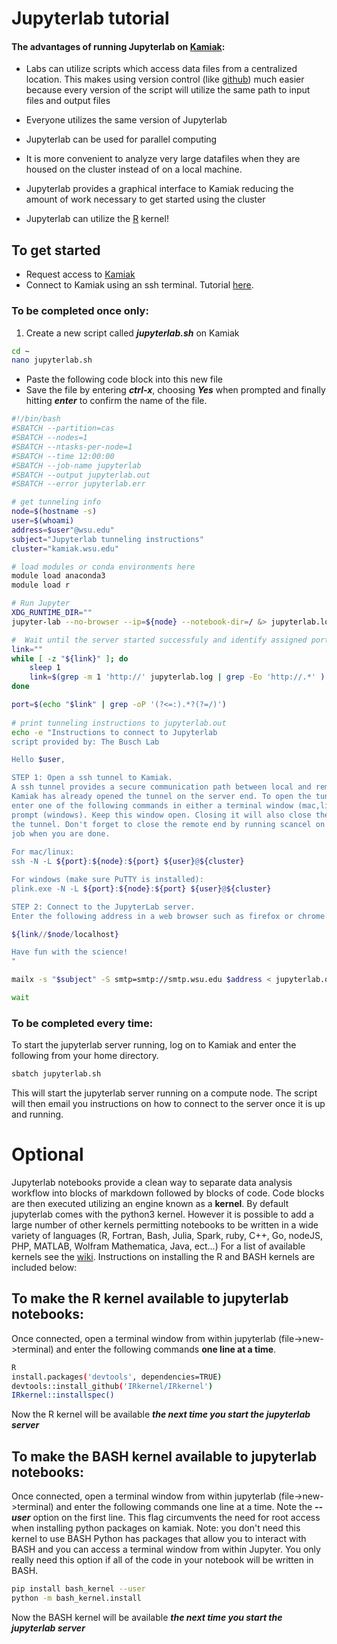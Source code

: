 
# Jupyterlab tutorial

#### The advantages of running Jupyterlab on [Kamiak](https://hpc.wsu.edu/users-guide/):
+ Labs can utilize scripts which access data files from a centralized location. This makes using version control (like [github](https://github.com/)) much easier because every version of the script will utilize the same path to input files and output files

+ Everyone utilizes the same version of Jupyterlab

+ Jupyterlab can be used for parallel computing

+ It is more convenient to analyze very large datafiles when they are housed on the cluster instead of on a local machine.

+ Jupyterlab provides a graphical interface to Kamiak reducing the amount of work necessary to get started using the cluster

+ Jupyterlab can utilize the [R](https://www.datacamp.com/community/blog/jupyter-notebook-r) kernel!

## To get started
+ Request access to [Kamiak](https://hpc.wsu.edu/staff-contact-info/) 
+ Connect to Kamiak using an ssh terminal. Tutorial [here](https://hpc.wsu.edu/users-guide/terminal-ssh/).

### To be completed once only:
1. Create a new script called ***jupyterlab.sh*** on Kamiak


```bash
cd ~
nano jupyterlab.sh
```

+ Paste the following code block into this new file
+ Save the file by entering ***ctrl-x***, choosing ***Yes*** when prompted and finally hitting ***enter*** to confirm the name of the file.


```bash
#!/bin/bash
#SBATCH --partition=cas
#SBATCH --nodes=1
#SBATCH --ntasks-per-node=1
#SBATCH --time 12:00:00
#SBATCH --job-name jupyterlab
#SBATCH --output jupyterlab.out
#SBATCH --error jupyterlab.err

# get tunneling info
node=$(hostname -s)
user=$(whoami)
address=$user"@wsu.edu"
subject="Jupyterlab tunneling instructions"
cluster="kamiak.wsu.edu"

# load modules or conda environments here
module load anaconda3
module load r

# Run Jupyter
XDG_RUNTIME_DIR=""
jupyter-lab --no-browser --ip=${node} --notebook-dir=/ &> jupyterlab.log &

#  Wait until the server started successfuly and identify assigned port and security token
link=""
while [ -z "${link}" ]; do
    sleep 1
    link=$(grep -m 1 'http://' jupyterlab.log | grep -Eo 'http://.*' )
done

port=$(echo "$link" | grep -oP '(?<=:).*?(?=/)') 
    
# print tunneling instructions to jupyterlab.out
echo -e "Instructions to connect to Jupyterlab
script provided by: The Busch Lab

Hello $user,

STEP 1: Open a ssh tunnel to Kamiak. 
A ssh tunnel provides a secure communication path between local and remote computers.
Kamiak has already opened the tunnel on the server end. To open the tunnel on the local side 
enter one of the following commands in either a terminal window (mac,linux) or command 
prompt (windows). Keep this window open. Closing it will also close the local end of 
the tunnel. Don't forget to close the remote end by running scancel on the jupyterlab 
job when you are done.
 
For mac/linux:
ssh -N -L ${port}:${node}:${port} ${user}@${cluster}

For windows (make sure PuTTY is installed):
plink.exe -N -L ${port}:${node}:${port} ${user}@${cluster}

STEP 2: Connect to the JupyterLab server.
Enter the following address in a web browser such as firefox or chrome. 

${link//$node/localhost}

Have fun with the science!
"

mailx -s "$subject" -S smtp=smtp://smtp.wsu.edu $address < jupyterlab.out

wait
```

### To be completed every time: 
To start the jupyterlab server running, log on to Kamiak and enter the following from your home directory.


```bash
sbatch jupyterlab.sh
```

This will start the jupyterlab server running on a compute node. The script will then email you instructions on how to connect to the server once it is up and running.

# Optional
Jupyterlab notebooks provide a clean way to separate data analysis workflow into blocks of markdown followed by blocks of code. Code blocks are then executed utilizing an engine known as a **kernel**. By default jupyterlab comes with the python3 kernel. However it is possible to add a large number of other kernels permitting notebooks to be written in a wide variety of languages (R, Fortran, Bash, Julia, Spark, ruby, C++, Go, nodeJS, PHP, MATLAB, Wolfram Mathematica, Java, ect...) For a list of available kernels see the [wiki](https://github.com/jupyter/jupyter/wiki/Jupyter-kernels). Instructions on installing the R and BASH kernels are included below:

## To make the R kernel available to jupyterlab notebooks:
Once connected, open a terminal window from within jupyterlab (file->new->terminal) and enter the following commands **one line at a time**.


```bash
R
install.packages('devtools', dependencies=TRUE)
devtools::install_github('IRkernel/IRkernel')
IRkernel::installspec()
```

Now the R kernel will be available ***the next time you start the jupyterlab server***

## To make the BASH kernel available to jupyterlab notebooks:
Once connected, open a terminal window from within jupyterlab (file->new->terminal) and enter the following commands one line at a time. Note the ***--user*** option on the first line. This flag circumvents the need for root access when installing python packages on kamiak. Note: you don't need this kernel to use BASH Python has packages that allow you to interact with BASH and you can access a terminal window from within Jupyter. You only really need this option if all of the code in your notebook will be written in BASH.


```bash
pip install bash_kernel --user
python -m bash_kernel.install
```

Now the BASH kernel will be available ***the next time you start the jupyterlab server***
